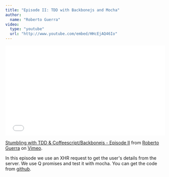 ```yaml
---
title: "Episode II: TDD with Backbonejs and Mocha"
author:
  name: "Roberto Guerra"
video:
  type: "youtube"
  url: "http://www.youtube.com/embed/HHcEjAQ46Io"
---
```


<iframe src="//player.vimeo.com/video/81205605" width="500" height="281" frameborder="0" webkitallowfullscreen mozallowfullscreen allowfullscreen></iframe> <p><a href="http://vimeo.com/81205605">Stumbling with TDD & Coffeescript/Backbonejs - Episode II</a> from <a href="http://vimeo.com/user15876177">Roberto Guerra</a> on <a href="https://vimeo.com">Vimeo</a>.</p>

In this episode we use an XHR request to get the user's details from the server. We use Q promises and test
it with mocha.
You can get the code from [github](https://github.com/uris77/tdd-mocha-screencast/tree/PartII). 

